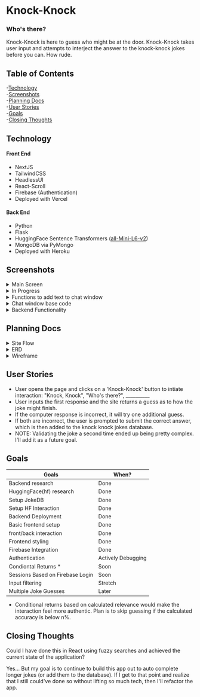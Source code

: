 # Knock-Knock

### Who's there?

Knock-Knock is here to guess who might be at the door. Knock-Knock takes user input and attempts to interject the answer to the knock-knock jokes before you can. How rude.

## Table of Contents
-[Technology](#technology)  
-[Screenshots](#screenshots)  
-[Planning Docs](#planning-docs)  
-[User Stories](#user-stories)  
-[Goals](#goals)  
-[Closing Thoughts](#closing-thoughts)  

## Technology

#### Front End
* NextJS  
* TailwindCSS  
* HeadlessUI  
* React-Scroll  
* Firebase (Authentication)
* Deployed with Vercel  

#### Back End
* Python
* Flask
* HuggingFace Sentence Transformers (<a href="https://huggingface.co/sentence-transformers/all-MiniLM-L6-v2">all-Mini-L6-v2</a>)
* MongoDB via PyMongo
* Deployed with Heroku

## Screenshots

<details>
<summary> Main Screen </summary>
<p>This is the main screen on load</p>
<img src='./knock-knock/public/ss01.jpg' alt ='Main Screen' width="100%">
</details>

<details>
<summary> In Progress </summary>
<p>This is the app in progress</p>
<img src='./knock-knock/public/ss02.jpg' alt ='In Progress' width="100%">
</details>

<details>
<summary> Functions to add text to chat window </summary>
<p>These are the functions to add text into the dialog box. These are called in several places to add new text content</p>
<img src='./knock-knock/public/ss03.jpg' alt ='Functions to add text to chat window' width="100%">
</details>

<details>
<summary> Chat window base code </summary>
<p>This is the container where text is added using useRef</p>
<img src='./knock-knock/public/ss04.jpg' alt ='Chat window code' width="100%">
</details>

<details>
<summary>Backend Functionality</summary>
<p>This is the function doing a lot of the heavy lifting on the backend. It:  
1) Pulls all setups from the db  
2) Compares them to the incoming joke setup using the sentence transformer/vector search mentioned in technology
3) It returns the 'most similar' value  
</p>
<img src='./knock-knock/public/ss05.jpg' alt ='Chat window code' width="100%">
</details>

## Planning Docs

<details>
  <summary>
    Site Flow
  </summary>
<img src="./planning-docs/flowchart01.png" alt="Spaghetti" width="100%" />
</details>

<details>
  <summary>ERD</summary>
  <img src="./planning-docs/wireframe01.png" alt="Sick flow with more jokes than Bazooka Joe"  width="100%" />
</details>

<details>
  <summary>Wireframe</summary>
  <img src="./planning-docs/actualwireframe01.png" alt="rip DOOM" width="100%" />
</details>


## User Stories
* User opens the page and clicks on a 'Knock-Knock' button to intiate interaction: "Knock, Knock", "Who's there?", __________
* User inputs the first response and the site returns a guess as to how the joke might finish.
* If the computer response is incorrect, it will try one additional guess.
* If both are incorrect, the user is prompted to submit the correct answer, which is then added to the knock knock jokes database.
* NOTE: Validating the joke a second time ended up being pretty complex. I'll add it as a future goal.

## Goals
| Goals | When? |
|-------|-------|
| Backend research | Done |
| HuggingFace(hf) research | Done |
| Setup JokeDB | Done |
| Setup HF Interaction | Done |
| Backend Deployment | Done |
| Basic frontend setup | Done |
| front/back interaction | Done |
| Frontend styling | Done |
| Firebase Integration | Done |
| Authentication | Actively Debugging |
| Condiontal Returns * | Soon |
| Sessions Based on Firebase Login | Soon |
| Input filtering | Stretch |
| Multiple Joke Guesses | Later |

* Conditional returns based on calculated relevance would make the interaction feel more authentic. Plan is to skip guessing if the calculated accuracy is below n%.

## Closing Thoughts

Could I have done this in React using fuzzy searches and achieved the current state of the application? 

Yes... But my goal is to continue to build this app out to auto complete longer jokes (or add them to the database). If I get to that point and realize that I still could've done so without lifting so much tech, then I'll refactor the app.



